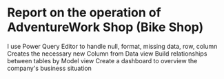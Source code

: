 # Report on the operation of AdventureWork Shop (Bike Shop)
I use Power Query Editor to handle null, format, missing data, row, column
Creates the necessary new Column from Data view
Build relationships between tables by Model view
Create a dashboard to overview the company's business situation
